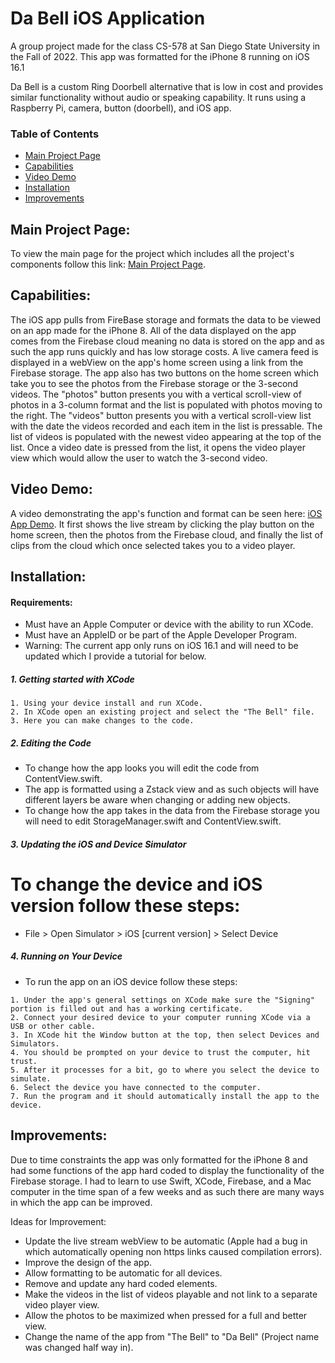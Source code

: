 # Da Bell iOS Application
A group project made for the class CS-578 at San Diego State University in the Fall of 2022.
This app was formatted for the iPhone 8 running on iOS 16.1

Da Bell is a custom Ring Doorbell alternative that is low in cost and provides similar functionality without audio or speaking capability. It runs using a Raspberry Pi, camera, button (doorbell), and iOS app.

### Table of Contents
- [Main Project Page](#project-home)
- [Capabilities](#capabilities)
- [Video Demo](#video-demo)
- [Installation](#installation)
- [Improvements](#improvements)

## Main Project Page:

To view the main page for the project which includes all the project's components follow this link: [Main Project Page](https://github.com/Amark18/Da-Bell).

## Capabilities:

The iOS app pulls from FireBase storage and formats the data to be viewed on an app made for the iPhone 8. All of the data displayed on the app comes from the Firebase cloud meaning no data is stored on the app and as such the app runs quickly and has low storage costs. A live camera feed is displayed in a webView on the app's home screen using a link from the Firebase storage. The app also has two buttons on the home screen which take you to see the photos from the Firebase storage or the 3-second videos. The "photos" button presents you with a vertical scroll-view of photos in a 3-column format and the list is populated with photos moving to the right. The "videos" button presents you with a vertical scroll-view list with the date the videos recorded and each item in the list is pressable. The list of videos is populated with the newest video appearing at the top of the list. Once a video date is pressed from the list, it opens the video player view which would allow the user to watch the 3-second video.

## Video Demo:

A video demonstrating the app's function and format can be seen here: [iOS App Demo](https://youtube.com/shorts/165S-_A97tA?feature=share). It first shows the live stream by clicking the play button on the home screen, then the photos from the Firebase cloud, and finally the list of clips from the cloud which once selected takes you to a video player.

## Installation:

#### Requirements:
- Must have an Apple Computer or device with the ability to run XCode.
- Must have an AppleID or be part of the Apple Developer Program.
- Warning: The current app only runs on iOS 16.1 and will need to be updated which I provide a tutorial for below.

##### 1. Getting started with XCode
```shell
1. Using your device install and run XCode.
2. In XCode open an existing project and select the "The Bell" file.
3. Here you can make changes to the code.
```

##### 2. Editing the Code
- To change how the app looks you will edit the code from ContentView.swift.
- The app is formatted using a Zstack view and as such objects will have different layers be aware when changing or adding new objects.
- To change how the app takes in the data from the Firebase storage you will need to edit StorageManager.swift and ContentView.swift.


##### 3. Updating the iOS and Device Simulator
# To change the device and iOS version follow these steps:
- File > Open Simulator > iOS [current version] > Select Device


##### 4. Running on Your Device
- To run the app on an iOS device follow these steps:
```shell
1. Under the app's general settings on XCode make sure the "Signing" portion is filled out and has a working certificate.
2. Connect your desired device to your computer running XCode via a USB or other cable.
3. In XCode hit the Window button at the top, then select Devices and Simulators.
4. You should be prompted on your device to trust the computer, hit trust.
5. After it processes for a bit, go to where you select the device to simulate.
6. Select the device you have connected to the computer.
7. Run the program and it should automatically install the app to the device.
```

## Improvements:

Due to time constraints the app was only formatted for the iPhone 8 and had some functions of the app hard coded to display the functionality of the Firebase storage. I had to learn to use Swift, XCode, Firebase, and a Mac computer in the time span of a few weeks and as such there are many ways in which the app can be improved. 

Ideas for Improvement:
 - Update the live stream webView to be automatic (Apple had a bug in which automatically opening non https links caused compilation errors).
 - Improve the design of the app.
 - Allow formatting to be automatic for all devices.
 - Remove and update any hard coded elements.
 - Make the videos in the list of videos playable and not link to a separate video player view.
 - Allow the photos to be maximized when pressed for a full and better view.
 - Change the name of the app from "The Bell" to "Da Bell" (Project name was changed half way in).
